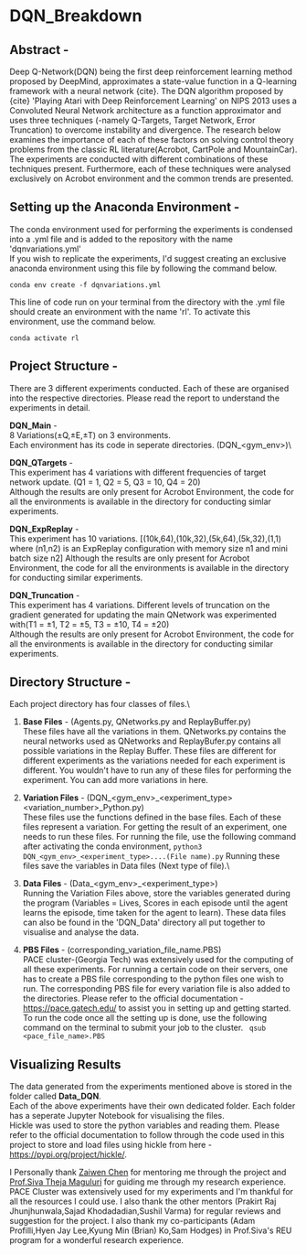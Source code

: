 # DQN_Breakdown

## Abstract -
Deep Q-Network(DQN) being the first deep reinforcement learning method proposed by DeepMind, approximates a state-value function in a Q-learning framework with a neural network {cite}. The DQN algorithm proposed by {cite} 'Playing Atari with Deep Reinforcement Learning' on NIPS 2013 uses a Convoluted Neural Network architecture as a function approximator and uses three techniques (-namely Q-Targets, Target Network, Error Truncation) to overcome instability and divergence. The research below examines the importance of each of these factors on solving control theory problems from the classic RL literature(Acrobot, CartPole and MountainCar). The experiments are conducted with different combinations of these techniques present. Furthermore, each of these techniques were analysed exclusively on Acrobot environment and the common trends are presented.  

## Setting up the Anaconda Environment - 
The conda environment used for performing the experiments is condensed into a .yml file and is added to the repository with the name 'dqnvariations.yml'\
If you wish to replicate the experiments, I'd suggest creating an exclusive anaconda environment using this file by following the command below.

```conda env create -f dqnvariations.yml```

This line of code run on your terminal from the directory with the .yml file should create an environment with the name 'rl'. To activate this environment,
use the command below.

```conda activate rl```

## Project Structure -
There are 3 different experiments conducted. Each of these are organised into the respective directories.
Please read the report to understand the experiments in detail.

**DQN_Main** - \
8 Variations(±Q,±E,±T) on 3 environments.\
Each environment has its code in seperate directories. (DQN_<gym_env>)\

**DQN_QTargets** - \
This experiment has 4 variations with different frequencies of target network update. (Q1 = 1, Q2 = 5, Q3 = 10, Q4 = 20)\
Although the results are only present for Acrobot Environment, the code for all the environments is available in the directory for conducting simlar experiments.

**DQN_ExpReplay** - \
This experiment has 10 variations. [(10k,64),(10k,32),(5k,64),(5k,32),(1,1) where (n1,n2) is an ExpReplay configuration with memory size n1 and mini batch size n2]
Although the results are only present for Acrobot Environment, the code for all the environments is available in the directory for conducting similar experiments.

**DQN_Truncation** - \
This experiment has 4 variations. Different levels of truncation on the gradient generated for updating the main QNetwork was experimented with(T1 = ±1, T2 = ±5, T3 = ±10, T4 = ±20)\
Although the results are only present for Acrobot Environment, the code for all the environments is available in the directory for conducting similar experiments.

## Directory Structure - 
Each project directory has four classes of files.\

1) **Base Files** - (Agents.py, QNetworks.py and ReplayBuffer.py)\
These files have all the variations in them. QNetworks.py contains the neural networks used as QNetworks and ReplayBufer.py contains all possible variations in the Replay Buffer. These files are different for different experiments
as the variations needed for each experiment is different. You wouldn't have to run any of these files for performing the experiment. You can add more variations in here. 

2) **Variation Files** - (DQN_<gym_env>_<experiment_type><variation_number>_Python.py)\
These files use the functions defined in the base files. Each of these files represent a variation. For getting the result of an experiment, one needs to run these files. 
For running the file, use the following command after activating the conda environment,
```python3 DQN_<gym_env>_<experiment_type>....(File name).py```
Running these files save the variables in Data files (Next type of file).\

3) **Data Files** - (Data_<gym_env>_<experiment_type>)\
Running the Variation Files above, store the variables generated during the program (Variables = Lives, Scores in each episode until the agent learns the episode, time taken for the agent to learn). These data files can also be found in the 'DQN_Data' directory all put together to visualise and analyse the data. 

4) **PBS Files** - (corresponding_variation_file_name.PBS)\
PACE cluster-(Georgia Tech) was extensively used for the computing of all these experiments. For running a certain code on their servers, one has to create a PBS file corresponding to the python files one wish to run. The corresponding PBS file for every variation file is also added to the directories. Please refer to the official documentation - https://pace.gatech.edu/ to assist you in setting up and getting started. To run the code once all the setting up is done, use the following command on the terminal to submit your job to the cluster.
``` qsub <pace_file_name>.PBS``` 

## Visualizing Results
The data generated from the experiments mentioned above is stored in the folder called **Data_DQN**.\
Each of the above experiments have their own dedicated folder. Each folder has a seperate Jupyter Notebook for visualising the files.\
Hickle was used to store the python variables and reading them. Please refer to the official documentation to follow through the code used in this project to store and load files using hickle from here - https://pypi.org/project/hickle/.

I Personally thank [Zaiwen Chen](https://www.zaiweichen.com/) for mentoring me through the project and [Prof.Siva Theja Maguluri](https://sites.google.com/site/sivatheja/group?authuser=0) for guiding me through my research experience. PACE Cluster was extensively used for my experiments and I'm thankful for all the resources I could use. I also thank the other mentors (Prakirt Raj Jhunjhunwala,Sajad Khodadadian,Sushil Varma) for regular reviews and suggestion for the project. I also thank my co-participants (Adam Profilli,Hyen Jay Lee,Kyung Min (Brian) Ko,Sam Hodges) in Prof.Siva's REU program for a wonderful research experience. 
